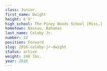 ```yaml
---
class: Junior
first_name: Dwight
height: 6'9''
high_school: The Piney Woods School [Miss.]
hometown: Nassau, Bahamas
last_name: Coleby Jr.
number: 22
position: Forward
slug: 2016-coleby-jr-dwight
status: active
weight: 240 lbs.
year: 2016
---
```

